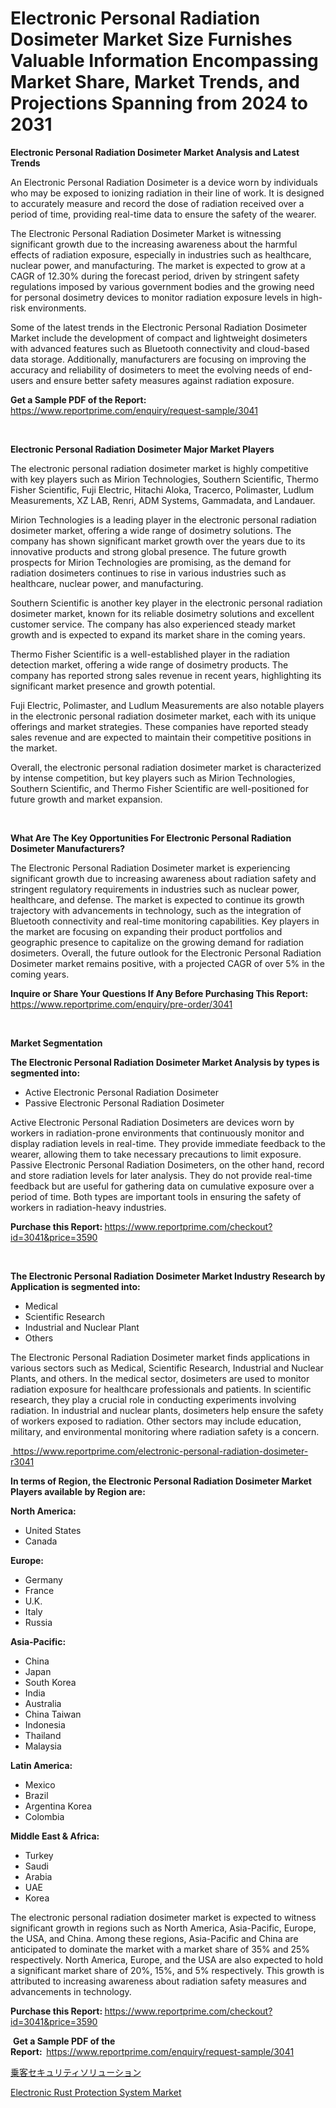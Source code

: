 <p><h1>Electronic Personal Radiation Dosimeter Market Size Furnishes Valuable Information Encompassing Market Share, Market Trends, and Projections Spanning from 2024 to 2031</h1></p><p><strong>Electronic Personal Radiation Dosimeter Market Analysis and Latest Trends</strong></p>
<p><p>An Electronic Personal Radiation Dosimeter is a device worn by individuals who may be exposed to ionizing radiation in their line of work. It is designed to accurately measure and record the dose of radiation received over a period of time, providing real-time data to ensure the safety of the wearer.</p><p>The Electronic Personal Radiation Dosimeter Market is witnessing significant growth due to the increasing awareness about the harmful effects of radiation exposure, especially in industries such as healthcare, nuclear power, and manufacturing. The market is expected to grow at a CAGR of 12.30% during the forecast period, driven by stringent safety regulations imposed by various government bodies and the growing need for personal dosimetry devices to monitor radiation exposure levels in high-risk environments.</p><p>Some of the latest trends in the Electronic Personal Radiation Dosimeter Market include the development of compact and lightweight dosimeters with advanced features such as Bluetooth connectivity and cloud-based data storage. Additionally, manufacturers are focusing on improving the accuracy and reliability of dosimeters to meet the evolving needs of end-users and ensure better safety measures against radiation exposure.</p></p>
<p><strong>Get a Sample PDF of the Report:&nbsp;</strong> <a href="https://www.reportprime.com/enquiry/request-sample/3041">https://www.reportprime.com/enquiry/request-sample/3041</a></p>
<p>&nbsp;</p>
<p><strong>Electronic Personal Radiation Dosimeter Major Market Players</strong></p>
<p><p>The electronic personal radiation dosimeter market is highly competitive with key players such as Mirion Technologies, Southern Scientific, Thermo Fisher Scientific, Fuji Electric, Hitachi Aloka, Tracerco, Polimaster, Ludlum Measurements, XZ LAB, Renri, ADM Systems, Gammadata, and Landauer.</p><p>Mirion Technologies is a leading player in the electronic personal radiation dosimeter market, offering a wide range of dosimetry solutions. The company has shown significant market growth over the years due to its innovative products and strong global presence. The future growth prospects for Mirion Technologies are promising, as the demand for radiation dosimeters continues to rise in various industries such as healthcare, nuclear power, and manufacturing.</p><p>Southern Scientific is another key player in the electronic personal radiation dosimeter market, known for its reliable dosimetry solutions and excellent customer service. The company has also experienced steady market growth and is expected to expand its market share in the coming years.</p><p>Thermo Fisher Scientific is a well-established player in the radiation detection market, offering a wide range of dosimetry products. The company has reported strong sales revenue in recent years, highlighting its significant market presence and growth potential.</p><p>Fuji Electric, Polimaster, and Ludlum Measurements are also notable players in the electronic personal radiation dosimeter market, each with its unique offerings and market strategies. These companies have reported steady sales revenue and are expected to maintain their competitive positions in the market.</p><p>Overall, the electronic personal radiation dosimeter market is characterized by intense competition, but key players such as Mirion Technologies, Southern Scientific, and Thermo Fisher Scientific are well-positioned for future growth and market expansion.</p></p>
<p>&nbsp;</p>
<p><strong>What Are The Key Opportunities For Electronic Personal Radiation Dosimeter Manufacturers?</strong></p>
<p><p>The Electronic Personal Radiation Dosimeter market is experiencing significant growth due to increasing awareness about radiation safety and stringent regulatory requirements in industries such as nuclear power, healthcare, and defense. The market is expected to continue its growth trajectory with advancements in technology, such as the integration of Bluetooth connectivity and real-time monitoring capabilities. Key players in the market are focusing on expanding their product portfolios and geographic presence to capitalize on the growing demand for radiation dosimeters. Overall, the future outlook for the Electronic Personal Radiation Dosimeter market remains positive, with a projected CAGR of over 5% in the coming years.</p></p>
<p><strong>Inquire or Share Your Questions If Any Before Purchasing This Report:</strong> <a href="https://www.reportprime.com/enquiry/pre-order/3041">https://www.reportprime.com/enquiry/pre-order/3041</a></p>
<p>&nbsp;</p>
<p><strong>Market Segmentation</strong></p>
<p><strong>The Electronic Personal Radiation Dosimeter Market Analysis by types is segmented into:</strong></p>
<p><ul><li>Active Electronic Personal Radiation Dosimeter</li><li>Passive Electronic Personal Radiation Dosimeter</li></ul></p>
<p><p>Active Electronic Personal Radiation Dosimeters are devices worn by workers in radiation-prone environments that continuously monitor and display radiation levels in real-time. They provide immediate feedback to the wearer, allowing them to take necessary precautions to limit exposure. Passive Electronic Personal Radiation Dosimeters, on the other hand, record and store radiation levels for later analysis. They do not provide real-time feedback but are useful for gathering data on cumulative exposure over a period of time. Both types are important tools in ensuring the safety of workers in radiation-heavy industries.</p></p>
<p><strong>Purchase this Report:&nbsp;</strong><a href="https://www.reportprime.com/checkout?id=3041&price=3590">https://www.reportprime.com/checkout?id=3041&price=3590</a></p>
<p>&nbsp;</p>
<p><strong>The Electronic Personal Radiation Dosimeter Market Industry Research by Application is segmented into:</strong></p>
<p><ul><li>Medical</li><li>Scientific Research</li><li>Industrial and Nuclear Plant</li><li>Others</li></ul></p>
<p><p>The Electronic Personal Radiation Dosimeter market finds applications in various sectors such as Medical, Scientific Research, Industrial and Nuclear Plants, and others. In the medical sector, dosimeters are used to monitor radiation exposure for healthcare professionals and patients. In scientific research, they play a crucial role in conducting experiments involving radiation. In industrial and nuclear plants, dosimeters help ensure the safety of workers exposed to radiation. Other sectors may include education, military, and environmental monitoring where radiation safety is a concern.</p></p>
<p><a href="https://www.reportprime.com/electronic-personal-radiation-dosimeter-r3041">&nbsp;https://www.reportprime.com/electronic-personal-radiation-dosimeter-r3041</a></p>
<p><strong>In terms of Region, the Electronic Personal Radiation Dosimeter Market Players available by Region are:</strong></p>
<p>
    <p> <strong> North America: </strong>
        <ul>
            <li>United States</li>
            <li>Canada</li>
        </ul>
        </p> 
    <p> <strong> Europe: </strong>
        <ul>
            <li>Germany</li>
            <li>France</li>
            <li>U.K.</li>
            <li>Italy</li>
            <li>Russia</li>
        </ul>
        </p> 
    <p> <strong> Asia-Pacific: </strong>
        <ul>
            <li>China</li>
            <li>Japan</li>
            <li>South Korea</li>
            <li>India</li>
            <li>Australia</li>
            <li>China Taiwan</li>
            <li>Indonesia</li>
            <li>Thailand</li>
            <li>Malaysia</li>
        </ul>
        </p> 
    <p> <strong> Latin America: </strong>
        <ul>
            <li>Mexico</li>
            <li>Brazil</li>
            <li>Argentina Korea</li>
            <li>Colombia</li>
        </ul>
        </p> 
    <p> <strong> Middle East & Africa: </strong>
        <ul>
            <li>Turkey</li>
            <li>Saudi</li>
            <li>Arabia</li>
            <li>UAE</li>
            <li>Korea</li>
        </ul>
    </p>
    </p>
<p><p>The electronic personal radiation dosimeter market is expected to witness significant growth in regions such as North America, Asia-Pacific, Europe, the USA, and China. Among these regions, Asia-Pacific and China are anticipated to dominate the market with a market share of 35% and 25% respectively. North America, Europe, and the USA are also expected to hold a significant market share of 20%, 15%, and 5% respectively. This growth is attributed to increasing awareness about radiation safety measures and advancements in technology.</p></p>
<p><strong>Purchase this Report: </strong><a href="https://www.reportprime.com/checkout?id=3041&price=3590">https://www.reportprime.com/checkout?id=3041&price=3590</a></p>
<p>&nbsp;<strong>Get a Sample PDF of the Report:&nbsp;&nbsp;</strong><a href="https://www.reportprime.com/enquiry/request-sample/3041">https://www.reportprime.com/enquiry/request-sample/3041</a></p>
<p><strong></strong></p>
<p><p><a href="https://github.com/LeoraEber/Market-Research-Report-List-2/blob/main/755771183157.md">乗客セキュリティソリューション</a></p><p><a href="https://github.com/theanastasiyah/Market-Research-Report-List-2/blob/main/electronic-rust-protection-system-market.md">Electronic Rust Protection System Market</a></p></p>